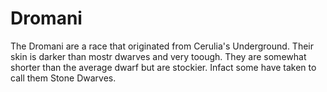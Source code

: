 # Dromani

The Dromani are a race that originated from Cerulia's Underground. Their skin is darker than mostr dwarves and very toough. They are somewhat shorter than the average dwarf but are stockier. Infact some have taken to call them Stone Dwarves.